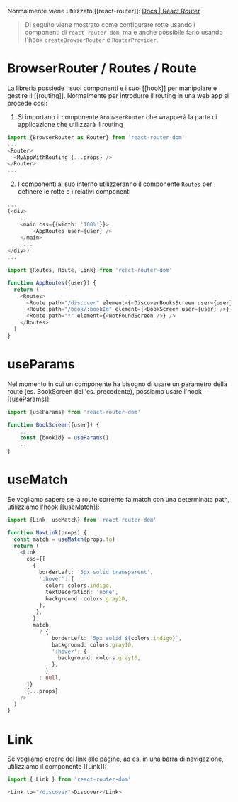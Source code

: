Normalmente viene utilizzato [[react-router]]:
[Docs | React Router](https://reactrouter.com/en/main)

>Di seguito viene mostrato come configurare rotte usando i componenti di `react-router-dom`, ma è anche possibile farlo usando l'hook `createBrowserRouter` e `RouterProvider`.
# BrowserRouter / Routes / Route

La libreria possiede i suoi componenti e i suoi [[hook]] per manipolare e gestire il [[routing]].
Normalmente per introdurre il routing in una web app si procede così:
1. Si importano il componente `BrouwserRouter` che wrapperà la parte di applicazione che utilizzarà il routing

```ts
import {BrowserRouter as Router} from 'react-router-dom'
...
<Router>
  <MyAppWithRouting {...props} />
</Router>
...
```

2. I componenti al suo interno utilizzeranno il componente `Routes` per definere le rotte e i relativi componenti

```ts
...
(<div>
	...
	<main css={{width: '100%'}}>
	    <AppRoutes user={user} />
    </main>
	 ...
</div>)
...

import {Routes, Route, Link} from 'react-router-dom'

function AppRoutes({user}) {
  return (
    <Routes>
      <Route path="/discover" element={<DiscoverBooksScreen user={user} />} />
      <Route path="/book/:bookId" element={<BookScreen user={user} />} />
      <Route path="*" element={<NotFoundScreen />} />
    </Routes>
  )
}
```

# useParams
Nel momento in cui un componente ha bisogno di usare un parametro della route (es. BookScreen dell'es. precedente), possiamo usare l'hook [[useParams]]:

```ts
import {useParams} from 'react-router-dom'

function BookScreen({user}) {
	...
	const {bookId} = useParams()
	...
}
```

# useMatch
Se vogliamo sapere se la route corrente fa match con una determinata path, utilizziamo l'hook [[useMatch]]:

```ts
import {Link, useMatch} from 'react-router-dom'

function NavLink(props) {
  const match = useMatch(props.to)
  return (
    <Link
      css={[
        {
          borderLeft: '5px solid transparent',
          ':hover': {
            color: colors.indigo,
            textDecoration: 'none',
            background: colors.gray10,
          },
         },
        },
        match
          ? {
              borderLeft: `5px solid ${colors.indigo}`,
              background: colors.gray10,
              ':hover': {
                background: colors.gray10,
              },
            }
          : null,
      ]}
      {...props}
    />
  )
}
```

# Link
Se vogliamo creare dei link alle pagine, ad es. in una barra di navigazione, utilizziamo il componente [[Link]]:

```ts
import { Link } from 'react-router-dom'

<Link to="/discover">Discover</Link>
```